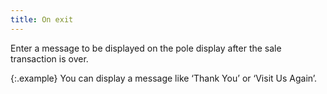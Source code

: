 ```yaml
---
title: On exit
---
```



Enter a message to be displayed  on the pole display after the sale transaction is over.


{:.example}
You can display a message like ‘Thank You’  or ‘Visit Us Again’.
